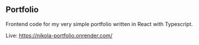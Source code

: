 ## Portfolio

Frontend code for my very simple portfolio written in React with Typescript.

Live: https://nikola-portfolio.onrender.com/
